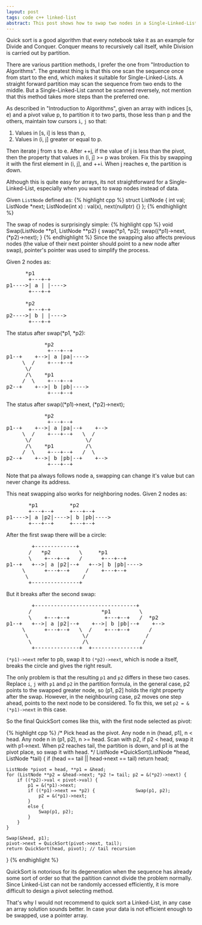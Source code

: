 ```yaml
---
layout: post
tags: code c++ linked-list
abstract: This post shows how to swap two nodes in a Single-Linked-List and how to apply quick sort for lists. Although it's not recommended.
---
```


Quick sort is a good algorithm that every notebook take it as an example for Divide and Conquer. Conquer means to recursively call itself, while Division is carried out by partition.

There are various partition methods, I prefer the one from "Introduction to Algorithms". The greatest thing is that this one scan the sequence once from start to the end, which makes it suitable for Single-Linked-Lists. A straight forward partition may scan the sequence from two ends to the middle. But a Single-Linked-List cannot be scanned reversely, not mention that this method takes more steps than the preferred one.

As described in "Introduction to Algorithms", given an array with indices [s, e) and a pivot value p, to partition it to two parts, those less than p and the others, maintain tow cursors `i`, `j` so that:

1. Values in [s, i] is less than p,
2. Values in (i, j] greater or equal to p. 

Then iterate j from s to e. After ++j, if the value of j is less than the pivot, then the property that values in (i, j] >= p was broken. Fix this by swapping it with the first element in (i, j], and ++i. When j reaches e, the partition is down.     

Although this is quite easy for arrays, its not straightforward for a Single-Linked-List, especially when you want to swap nodes instead of data.

Given `ListNode` defined as:
{% highlight cpp %}
struct ListNode {
	int val;	
	ListNode *next;
	ListNode(int x) : val(x), next(nullptr) {}
};
{% endhighlight %}

The swap of nodes is surprisingly simple:
{% highlight cpp %}
void Swap(ListNode **p1, ListNode **p2) {
	swap(*p1, *p2);
	swap((*p1)->next, (*p2)->next);
}
{% endhighlight %}
Since the swapping also affects previous nodes (the value of their next pointer should point to a new node after swap), pointer's pointer was used to simplify the process.

Given 2 nodes as:
<pre>
      *p1
       +---+-+
p1---->| a | |---->
       +---+-+
	
      *p2
       +---+-+
p2---->| b | |---->
       +---+-+
</pre>

The status after swap(\*p1, \*p2):
<pre>
            *p2
             +---+--+
p1--+    +-->| a |pa|---->
     \  /    +---+--+
      \/
      /\    *p1
     /  \    +---+--+
p2--+    +-->| b |pb|---->
             +---+--+
</pre>

The status after swap((\*p1)->next, (\*p2)->next);
<pre>
            *p2
             +---+--+
p1--+    +-->| a |pa|--+    +-->
     \  /    +---+--+   \  /
      \/                 \/
      /\    *p1          /\
     /  \    +---+--+   /  \
p2--+    +-->| b |pb|--+    +-->
             +---+--+
</pre>
Note that pa always follows node a, swapping can change it's value but can never change its address.

This neat swapping also works for neighboring nodes.
Given 2 nodes as:
<pre>
       *p1          *p2
       +---+--+     +---+--+
p1---->| a |p2|---->| b |pb|---->
       +---+--+     +---+--+
</pre>
After the first swap there will be a circle:
<pre>
        +-------------+
       /   *p2         \     *p1
       \    +---+--+   /      +---+--+
p1--+   +-->| a |p2|--+   +-->| b |pb|---->
     \      +---+--+     /    +---+--+
      \                 /
       +---------------+
</pre>
But it breaks after the second swap:
<pre>
        +--------------------------------+
       /                      *p1         \
       \    +---+--+           +---+--+   /  *p2
p1--+   +-->| a |p2|--+    +-->| b |pb|--+    +-->
     \      +---+--+   \  /    +---+--+      /
      \                 \/                  /
       \                /\                 /
        +--------------+  +---------------+
</pre>
`(*p1)->next` refer to pb, swap it to `(*p2)->next`, which is node a itself, breaks the circle and gives the right result.

The only problem is that the resulting `p1` and `p2` differs in these two cases.
Replace `i`, `j` with `p1` and `p2` in the partition formula, in the general case, p2 points to the swapped greater node, so (p1, p2] holds the right property after the swap. However, in the neighbouring case, p2 moves one step ahead, points to the next node to be considered. To fix this, we set `p2 = &(*p1)->next` in this case.
 
So the final QuickSort comes like this, with the first node selected as pivot:

{% highlight cpp %}
/*
Pick head as the pivot.
Any node n in (head, p1], n < head.
Any node n in (p1, p2), n >= head.
Scan with p2, if p2 < head, swap it with p1->next.
When p2 reaches tail, the partition is down, and
p1 is at the pivot place, so swap it with head.
*/
ListNode *QuickSort(ListNode *head, ListNode *tail) {
	if (head == tail || head->next == tail)
		return head;

	ListNode *pivot = head, **p1 = &head;
	for (ListNode **p2 = &head->next; *p2 != tail; p2 = &(*p2)->next) {
		if ((*p2)->val < pivot->val) {	
			p1 = &(*p1)->next;
			if ((*p1)->next == *p2) {				Swap(p1, p2);
				p2 = &(*p1)->next;
			}
			else {
				Swap(p1, p2);
			}
		}
	}

	Swap(&head, p1);
	pivot->next = QuickSort(pivot->next, tail);
	return QuickSort(head, pivot); // tail recursion
}
{% endhighlight %}

QuickSort is notorious for its degeneration when the sequence has already some sort of order so that the paitition cannot divide the problem normally. Since Linked-List can not be randomly accessed efficiently, it is more difficult to design a pivot selecting method.

That's why I would not recommend to quick sort a Linked-List, in any case an array solution sounds better. In case your data is not efficient enough to be swapped, use a pointer array. 